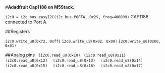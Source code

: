 #**Adadfruit Cap1188 on M5Stack.**

```i2c0 = i2c_bus.easyI2C(i2c_bus.PORTA, 0x29, freq=400000)```
CAP1188 connected to Port A.

##Registers

 ``` i2c0.write_u8(0x72, 0xff) ```
 ``` i2c0.write_u8(0x02, 0x00) ```
 ``` i2c0.write_u8(0x00, 0x01) ```
  
  ##Analog pins
 ``` (i2c0.read_u8(0x10)```
 ``` (i2c0.read_u8(0x11)```
 ``` (i2c0.read_u8(0x12)```
```  (i2c0.read_u8(0x13)```
```  (i2c0.read_u8(0x14)```
```  (i2c0.read_u8(0x15)```
```  (i2c0.read_u8(0x16)```
```  (i2c0.read_u8(0x17)```
